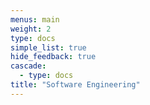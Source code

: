 ```yaml
---
menus: main
weight: 2
type: docs
simple_list: true
hide_feedback: true
cascade:
  - type: docs
title: "Software Engineering"
---
```

